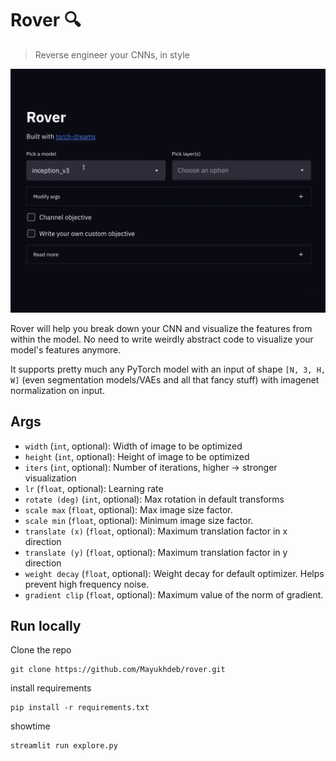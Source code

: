 # Rover :mag: 
> Reverse engineer your CNNs, in style

<img src = "images/demo_1.gif">

Rover will help you break down your CNN and visualize the features from within the model. No need to write weirdly abstract code to visualize your model's features anymore. 

It supports pretty much any PyTorch model with an input of shape `[N, 3, H, W]` (even segmentation models/VAEs and all that fancy stuff) with imagenet normalization on input.


## Args
* `width` (`int`, optional): Width of image to be optimized 
* `height` (`int`, optional): Height of image to be optimized 
* `iters` (`int`, optional): Number of iterations, higher -> stronger visualization
* `lr` (`float`, optional): Learning rate
* `rotate (deg)` (`int`, optional): Max rotation in default transforms
* `scale max` (`float`, optional): Max image size factor. 
* `scale min` (`float`, optional): Minimum image size factor. 
* `translate (x)` (`float`, optional): Maximum translation factor in x direction
* `translate (y)` (`float`, optional): Maximum translation factor in y direction
* `weight decay` (`float`, optional): Weight decay for default optimizer. Helps prevent high frequency noise. 
* `gradient clip` (`float`, optional): Maximum value of the norm of gradient. 


## Run locally

Clone the repo
```
git clone https://github.com/Mayukhdeb/rover.git
```

install requirements
```
pip install -r requirements.txt
```

showtime

```
streamlit run explore.py
```
